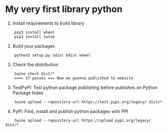 # My very first library python

1. Install requirements to build library
```code 
    pip3 install wheel
    pip3 install twine
```
2. Build your packages
```code 
    python3 setup.py sdist bdist wheel
```
   
3. Check the distribution
```code 
    twine check dist/*
    ===> If passes ==> Now we goonna published to website
```
3. TestPyPI: Test python package publishing before publishes on Python Package Index
```code 
    twine upload --repository-url https://test.pypi.org/legacy/ dist/*
```
4. PyPI: Find, install and publish python packages with PPI
```code 
    twine upload --repository-url https://upload.pypi.org/legacy/ dist/*
```
